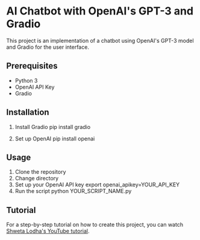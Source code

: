 
# AI Chatbot with OpenAI's GPT-3 and Gradio

This project is an implementation of a chatbot using OpenAI's GPT-3 model and Gradio for the user interface.

## Prerequisites
- Python 3
- OpenAI API Key
- Gradio

## Installation
1. Install Gradio
pip install gradio

3. Set up OpenAI
pip install openai

## Usage
1. Clone the repository
2. Change directory
3. Set up your OpenAI API key
export openai_apikey=YOUR_API_KEY
4. Run the script
python YOUR_SCRIPT_NAME.py

## Tutorial
For a step-by-step tutorial on how to create this project, you can watch [Shweta Lodha's YouTube tutorial](https://www.youtube.com/watch?app=desktop&v=HmoGhSf1_0o&ab_channel=ShwetaLodha).
